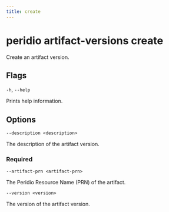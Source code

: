 ```yaml
---
title: create
---
```


# peridio artifact-versions create

Create an artifact version.

## Flags

`-h`, `--help`

Prints help information.

## Options

`--description <description>`

The description of the artifact version.

### Required

`--artifact-prn <artifact-prn>`

The Peridio Resource Name (PRN) of the artifact.

`--version <version>`

The version of the artifact version.
